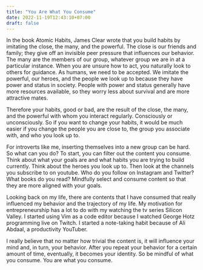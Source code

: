 ```yaml
---
title: "You Are What You Consume"
date: 2022-11-19T12:43:10+07:00
draft: false
---
```


In the book Atomic Habits, James Clear wrote that you build habits by imitating the close, the many, and the powerful. The close is our friends and family; they give off an invisible peer pressure that influences our behavior. The many are the members of our group, whatever group we are in at a particular instance. When you are unsure how to act, you naturally look to others for guidance. As humans, we need to be accepted. We imitate the powerful, our heroes, and the people we look up to because they have power and status in society. People with power and status generally have more resources available, so they worry less about survival and are more attractive mates.

Therefore your habits, good or bad, are the result of the close, the many, and the powerful with whom you interact regularly. Consciously or unconsciously. So if you want to change your habits, it would be much easier if you change the people you are close to, the group you associate with, and who you look up to.

For introverts like me, inserting themselves into a new group can be hard. So what can you do? To start, you can filter out the content you consume. Think about what your goals are and what habits you are trying to build currently. Think about the heroes you look up to. Then look at the channels you subscribe to on youtube. Who do you follow on Instagram and Twitter? What books do you read? Mindfully select and consume content so that they are more aligned with your goals.

Looking back on my life, there are contents that I have consumed that really influenced my behavior and the trajectory of my life. My motivation for entrepreneurship has a lot to do with my watching the tv series Silicon Valley. I started using Vim as a code editor because I watched George Hotz programming live on Twitch. I started a note-taking habit because of Ali Abdaal, a productivity YouTuber.

I really believe that no matter how trivial the content is, it will influence your mind and, in turn, your behavior. After you repeat your behavior for a certain amount of time, eventually, it becomes your identity. So be mindful of what you consume. You are what you consume.